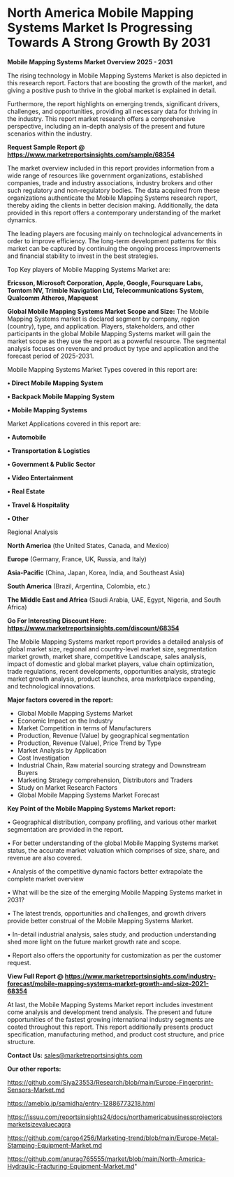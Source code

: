  # North America Mobile Mapping Systems Market Is Progressing Towards A Strong Growth By 2031

<Strong> Mobile Mapping Systems Market Overview 2025 - 2031</strong>

The rising technology in Mobile Mapping Systems Market is also depicted in this research report. Factors that are boosting the growth of the market, and giving a positive push to thrive in the global market is explained in detail.

Furthermore, the report highlights on emerging trends, significant drivers, challenges, and opportunities, providing all necessary data for thriving in the industry. This report market research offers a comprehensive perspective, including an in-depth analysis of the present and future scenarios within the industry.

<strong>Request Sample Report @ <a href=https://www.marketreportsinsights.com/sample/68354>https://www.marketreportsinsights.com/sample/68354</a></strong>

The market overview included in this report provides information from a wide range of resources like government organizations, established companies, trade and industry associations, industry brokers and other such regulatory and non-regulatory bodies. The data acquired from these organizations authenticate the Mobile Mapping Systems research report, thereby aiding the clients in better decision making. Additionally, the data provided in this report offers a contemporary understanding of the market dynamics.

The leading players are focusing mainly on technological advancements in order to improve efficiency. The long-term development patterns for this market can be captured by continuing the ongoing process improvements and financial stability to invest in the best strategies.

Top Key players of Mobile Mapping Systems Market are:

<strong>Ericsson, Microsoft Corporation, Apple, Google, Foursquare Labs, Tomtom NV, Trimble Navigation Ltd, Telecommunications System, Qualcomm Atheros, Mapquest</strong>

<strong><b>Global Mobile Mapping Systems Market Scope and Size:</b></strong>
The Mobile Mapping Systems market is declared segment by company, region (country), type, and application. Players, stakeholders, and other participants in the global Mobile Mapping Systems market will gain the market scope as they use the report as a powerful resource. The segmental analysis focuses on revenue and product by type and application and the forecast period of 2025-2031.

Mobile Mapping Systems Market Types covered in this report are:

<strong>• Direct Mobile Mapping System

• Backpack Mobile Mapping System

• Mobile Mapping Systems</strong>

Market Applications covered in this report are:

<strong>• Automobile

• Transportation & Logistics

• Government & Public Sector

• Video Entertainment

• Real Estate

• Travel & Hospitality

• Other</strong> 

Regional Analysis

<strong>North America</strong> (the United States, Canada, and Mexico)

<strong>Europe</strong> (Germany, France, UK, Russia, and Italy)

<strong>Asia-Pacific</strong> (China, Japan, Korea, India, and Southeast Asia)

<strong>South America</strong> (Brazil, Argentina, Colombia, etc.)

<strong>The Middle East and Africa</strong> (Saudi Arabia, UAE, Egypt, Nigeria, and South Africa)

<strong>Go For Interesting Discount Here: <a href=https://www.marketreportsinsights.com/discount/68354>https://www.marketreportsinsights.com/discount/68354</a></strong>

The Mobile Mapping Systems market report provides a detailed analysis of global market size, regional and country-level market size, segmentation market growth, market share, competitive Landscape, sales analysis, impact of domestic and global market players, value chain optimization, trade regulations, recent developments, opportunities analysis, strategic market growth analysis, product launches, area marketplace expanding, and technological innovations.

<strong><b>Major factors covered in the report:</b></strong>
<ul>
  <li>Global Mobile Mapping Systems Market </li>
  <li>Economic Impact on the Industry</li>
  <li>Market Competition in terms of Manufacturers</li>
  <li>Production, Revenue (Value) by geographical segmentation</li>
  <li>Production, Revenue (Value), Price Trend by Type</li>
  <li>Market Analysis by Application</li>
  <li>Cost Investigation</li>
  <li>Industrial Chain, Raw material sourcing strategy and Downstream Buyers</li>
  <li>Marketing Strategy comprehension, Distributors and Traders</li>
  <li>Study on Market Research Factors</li>
  <li>Global Mobile Mapping Systems Market Forecast</li>
</ul>

<strong><b>Key Point of the Mobile Mapping Systems Market report:</b></strong>

• Geographical distribution, company profiling, and various other market segmentation are provided in the report.

• For better understanding of the global Mobile Mapping Systems market status, the accurate market valuation which comprises of size, share, and revenue are also covered.

• Analysis of the competitive dynamic factors better extrapolate the complete market overview

• What will be the size of the emerging Mobile Mapping Systems market in 2031?

• The latest trends, opportunities and challenges, and growth drivers provide better construal of the Mobile Mapping Systems Market.

• In-detail industrial analysis, sales study, and production understanding shed more light on the future market growth rate and scope.

• Report also offers the opportunity for customization as per the customer request.

<strong><b>View Full Report @ <a href=https://www.marketreportsinsights.com/industry-forecast/mobile-mapping-systems-market-growth-and-size-2021-68354>https://www.marketreportsinsights.com/industry-forecast/mobile-mapping-systems-market-growth-and-size-2021-68354</a></b></strong>


At last, the Mobile Mapping Systems Market report includes investment come analysis and development trend analysis. The present and future opportunities of the fastest growing international industry segments are coated throughout this report. This report additionally presents product specification, manufacturing method, and product cost structure, and price structure.

<strong>Contact Us:</strong>
sales@marketreportsinsights.com

<strong>Our other reports:</strong>

<a href=https://github.com/Siya23553/Research/blob/main/Europe-Fingerprint-Sensors-Market.md>https://github.com/Siya23553/Research/blob/main/Europe-Fingerprint-Sensors-Market.md</a>

<a href=https://ameblo.jp/samidha/entry-12886773218.html>https://ameblo.jp/samidha/entry-12886773218.html</a>

<a href=https://issuu.com/reportsinsights24/docs/northamericabusinessprojectorsmarketsizevaluecagra>https://issuu.com/reportsinsights24/docs/northamericabusinessprojectorsmarketsizevaluecagra</a>

<a href=https://github.com/cargo4256/Marketing-trend/blob/main/Europe-Metal-Stamping-Equipment-Market.md>https://github.com/cargo4256/Marketing-trend/blob/main/Europe-Metal-Stamping-Equipment-Market.md</a>

<a href=https://github.com/anurag765555/market/blob/main/North-America-Hydraulic-Fracturing-Equipment-Market.md>https://github.com/anurag765555/market/blob/main/North-America-Hydraulic-Fracturing-Equipment-Market.md</a>"

